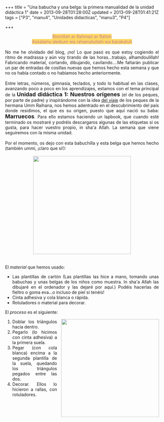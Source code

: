 +++
title = "Una babucha y una belga: la primera manualidad de la unidad didáctica 1"
date = 2013-09-28T01:28:00Z
updated = 2013-09-28T01:41:21Z
tags = ["P3", "manu4", "Unidades didacticas", "manu3", "P4"]

+++

<div dir="ltr" style="text-align: left;" trbidi="on"><div style="text-align: center;"><span style="background-color: #ffd966; color: #c27ba0;">Bismillah ar Rahman ar Rahim</span></div><div style="text-align: center;"><span style="background-color: #ffd966; color: #c27ba0;">Assalamu aleikum wa rahamatullahi wa barakatuh</span></div><div style="text-align: center;"><br /></div><div style="text-align: justify;">No me he olvidado del blog, ¡no! Lo que pasó es que estoy cogiendo el ritmo de madrassa y aún voy tirando de las horas...trabajo, alhamdoulillah! Fabricando material, cortando, dibujando, cavilando....Me faltarán publicar un par de entradas de cosillas nuevas que hemos hecho esta semana y que no os había contado o no habíamos hecho anteriormente.<br /><br />Entre letras, números, gimnasia, teclados, y todo lo habitual en las clases, avanzando poco a poco en los aprendizajes, estamos con el tema principal de la<b> <span style="font-size: large;">Unidad didáctica 1: Nuestros orígenes</span></b> (el de los peques, por parte de padre) y inspirándome con la idea&nbsp;<a href="http://littlestepstowardsinthewayofthesalaf.blogspot.com/2013/08/1-semana-marruecos-mis-origenes.html">del viaje</a> de los peques de la hermana Umm Raihana, nos hemos adentrado en el descubrimiento del país donde residimos, el que es su origen, puesto que aquí nació su baba: <b><span style="font-size: large;">Marruecos</span></b>. Para ello estamos haciendo un lapbook, que cuando esté terminado os mostraré y podréis descargaros algunas de las etiquetas si os gusta, para hacer vuestro propio, in sha'a Allah. La semana que viene seguiremos con la misma unidad.</div><div style="text-align: justify;"><br /></div><div style="text-align: justify;">Por el momento, os dejo con esta babuchilla y esta belga que hemos hecho (también ummi, ¡claro que si!):</div><div style="text-align: justify;"><br /></div><div class="separator" style="clear: both; text-align: center;"><a href="http://1.bp.blogspot.com/-AjvKrBWSHIs/UkYMoyfrOCI/AAAAAAAAFz0/Y7_bgDgC_Ds/s1600/BABUCHAS.jpg" imageanchor="1" style="margin-left: 1em; margin-right: 1em;"><img border="0" height="320" src="http://1.bp.blogspot.com/-AjvKrBWSHIs/UkYMoyfrOCI/AAAAAAAAFz0/Y7_bgDgC_Ds/s320/BABUCHAS.jpg" width="320" /></a></div><div class="separator" style="clear: both; text-align: center;"><br /></div><div class="separator" style="clear: both; text-align: center;"><br /></div><span style="text-align: justify;">El <i>material</i> que hemos usado:</span><br /><div style="text-align: justify;"><ul><li>Las plantillas de cartón (Las plantillas las hice a mano, tomando unas babuchas y unas belgas de los niños como muestra. In sha'a Allah las dibujaré en el ordenador y las dejaré por aquí.) Podéis hacerlas de fieltro o goma eva...o incluso de piel si tenéis!</li><li>Cinta adhesiva y cola blanca o rápida.</li><li>Rotuladores o material para decorar.</li></ul>El <i>proceso</i> es el siguiente:</div><div style="text-align: justify;"><div class="separator" style="clear: both; text-align: center;"><a href="http://1.bp.blogspot.com/-e-0dIvuOfC8/UkYMkJcCKFI/AAAAAAAAFzs/yHEOztU7JqE/s1600/BABUCHAS.jpg" imageanchor="1" style="clear: right; float: right; margin-bottom: 1em; margin-left: 1em;"><img border="0" height="320" src="http://1.bp.blogspot.com/-e-0dIvuOfC8/UkYMkJcCKFI/AAAAAAAAFzs/yHEOztU7JqE/s320/BABUCHAS.jpg" width="320" /></a></div><ol><li>Doblar los triángulos hacia dentro.</li><li>Pegarlo (lo hicimos con cinta adhesiva) a la primera suela.</li><li>Pegar (con cola blanca) encima a la segunda plantilla de la suela, quedando los triángulos pegados entre las dos.</li><li>Decorar. Ellos lo hicieron a rallas, con rotuladores.</li></ol></div><div style="text-align: justify;"><br /></div></div>
